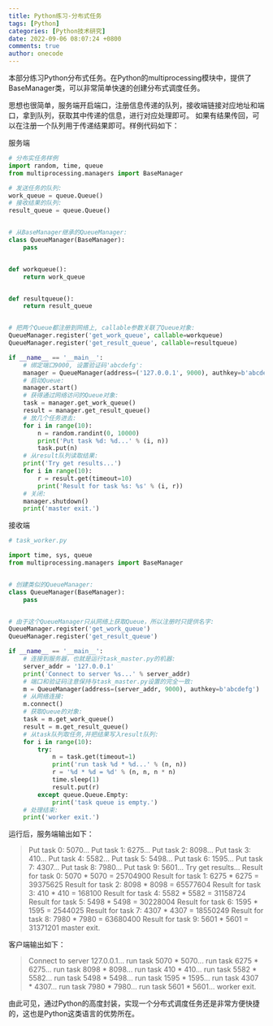 ```yaml
---
title: Python练习-分布式任务
tags: [Python]
categories: [Python技术研究]
date: 2022-09-06 08:07:24 +0800
comments: true
author: onecode
---
```

本部分练习Python分布式任务。在Python的multiprocessing模块中，提供了BaseManager类，可以非常简单快速的创建分布式调度任务。

思想也很简单，服务端开启端口，注册信息传递的队列，接收端链接对应地址和端口，拿到队列，获取其中传递的信息，进行对应处理即可。
如果有结果传回，可以在注册一个队列用于传递结果即可。样例代码如下：
<!--more-->

服务端
```python
# 分布实任务样例
import random, time, queue
from multiprocessing.managers import BaseManager

# 发送任务的队列:
work_queue = queue.Queue()
# 接收结果的队列:
result_queue = queue.Queue()


# 从BaseManager继承的QueueManager:
class QueueManager(BaseManager):
    pass


def workqueue():
    return work_queue


def resultqueue():
    return result_queue


# 把两个Queue都注册到网络上, callable参数关联了Queue对象:
QueueManager.register('get_work_queue', callable=workqueue)
QueueManager.register('get_result_queue', callable=resultqueue)

if __name__ == '__main__':
    # 绑定端口9000, 设置验证码'abcdefg':
    manager = QueueManager(address=('127.0.0.1', 9000), authkey=b'abcdefg')
    # 启动Queue:
    manager.start()
    # 获得通过网络访问的Queue对象:
    task = manager.get_work_queue()
    result = manager.get_result_queue()
    # 放几个任务进去:
    for i in range(10):
        n = random.randint(0, 10000)
        print('Put task %d: %d...' % (i, n))
        task.put(n)
    # 从result队列读取结果:
    print('Try get results...')
    for i in range(10):
        r = result.get(timeout=10)
        print('Result for task %s: %s' % (i, r))
    # 关闭:
    manager.shutdown()
    print('master exit.')

```

接收端
```python
# task_worker.py

import time, sys, queue
from multiprocessing.managers import BaseManager


# 创建类似的QueueManager:
class QueueManager(BaseManager):
    pass


# 由于这个QueueManager只从网络上获取Queue，所以注册时只提供名字:
QueueManager.register('get_work_queue')
QueueManager.register('get_result_queue')

if __name__ == '__main__':
    # 连接到服务器，也就是运行task_master.py的机器:
    server_addr = '127.0.0.1'
    print('Connect to server %s...' % server_addr)
    # 端口和验证码注意保持与task_master.py设置的完全一致:
    m = QueueManager(address=(server_addr, 9000), authkey=b'abcdefg')
    # 从网络连接:
    m.connect()
    # 获取Queue的对象:
    task = m.get_work_queue()
    result = m.get_result_queue()
    # 从task队列取任务,并把结果写入result队列:
    for i in range(10):
        try:
            n = task.get(timeout=1)
            print('run task %d * %d...' % (n, n))
            r = '%d * %d = %d' % (n, n, n * n)
            time.sleep(1)
            result.put(r)
        except queue.Queue.Empty:
            print('task queue is empty.')
    # 处理结束:
    print('worker exit.')
```

运行后，服务端输出如下：
> Put task 0: 5070...
> Put task 1: 6275...
> Put task 2: 8098...
> Put task 3: 410...
> Put task 4: 5582...
> Put task 5: 5498...
> Put task 6: 1595...
> Put task 7: 4307...
> Put task 8: 7980...
> Put task 9: 5601...
> Try get results...
> Result for task 0: 5070 * 5070 = 25704900
> Result for task 1: 6275 * 6275 = 39375625
> Result for task 2: 8098 * 8098 = 65577604
> Result for task 3: 410 * 410 = 168100
> Result for task 4: 5582 * 5582 = 31158724
> Result for task 5: 5498 * 5498 = 30228004
> Result for task 6: 1595 * 1595 = 2544025
> Result for task 7: 4307 * 4307 = 18550249
> Result for task 8: 7980 * 7980 = 63680400
> Result for task 9: 5601 * 5601 = 31371201
> master exit.

客户端输出如下：
> Connect to server 127.0.0.1...
> run task 5070 * 5070...
> run task 6275 * 6275...
> run task 8098 * 8098...
> run task 410 * 410...
> run task 5582 * 5582...
> run task 5498 * 5498...
> run task 1595 * 1595...
> run task 4307 * 4307...
> run task 7980 * 7980...
> run task 5601 * 5601...
> worker exit.

由此可见，通过Python的高度封装，实现一个分布式调度任务还是非常方便快捷的，这也是Python这类语言的优势所在。
